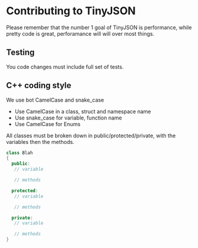 # Contributing to TinyJSON

Please remember that the number 1 goal of TinyJSON is performance, while pretty code is great, perforamance will will over most things.

## Testing

You code changes must include full set of tests.

## C++ coding style

We use bot CamelCase and snake_case

- Use CamelCase in a class, struct and namespace name
- Use snake_case for variable, function name 
- Use CamelCase for Enums

All classes must be broken down in public/protected/private, with the variables then the methods.

```cpp
class Blah
{
  public:
   // variable 

   // methods

  protected:
   // variable 

   // methods

  private:
   // variable 

   // methods
}
```